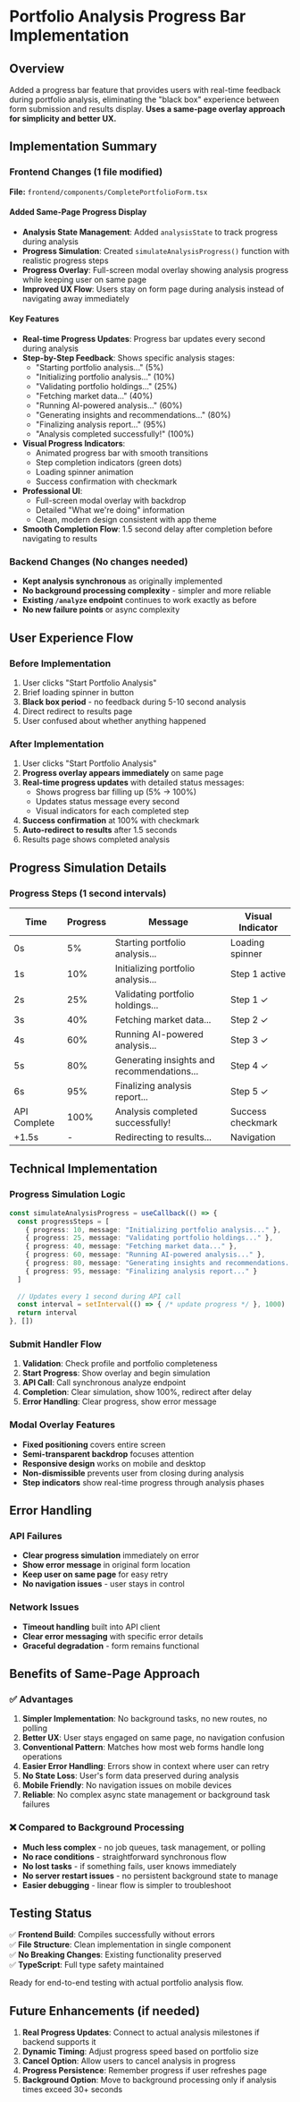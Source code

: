 # Portfolio Analysis Progress Bar Implementation

## Overview
Added a progress bar feature that provides users with real-time feedback during portfolio analysis, eliminating the "black box" experience between form submission and results display. **Uses a same-page overlay approach for simplicity and better UX.**

## Implementation Summary

### Frontend Changes (1 file modified)
**File:** `frontend/components/CompletePortfolioForm.tsx`

#### Added Same-Page Progress Display
- **Analysis State Management**: Added `analysisState` to track progress during analysis
- **Progress Simulation**: Created `simulateAnalysisProgress()` function with realistic progress steps
- **Progress Overlay**: Full-screen modal overlay showing analysis progress while keeping user on same page
- **Improved UX Flow**: Users stay on form page during analysis instead of navigating away immediately

#### Key Features
- **Real-time Progress Updates**: Progress bar updates every second during analysis
- **Step-by-Step Feedback**: Shows specific analysis stages:
  - "Starting portfolio analysis..." (5%)
  - "Initializing portfolio analysis..." (10%)
  - "Validating portfolio holdings..." (25%) 
  - "Fetching market data..." (40%)
  - "Running AI-powered analysis..." (60%)
  - "Generating insights and recommendations..." (80%)
  - "Finalizing analysis report..." (95%)
  - "Analysis completed successfully!" (100%)
- **Visual Progress Indicators**: 
  - Animated progress bar with smooth transitions
  - Step completion indicators (green dots)
  - Loading spinner animation
  - Success confirmation with checkmark
- **Professional UI**: 
  - Full-screen modal overlay with backdrop
  - Detailed "What we're doing" information
  - Clean, modern design consistent with app theme
- **Smooth Completion Flow**: 1.5 second delay after completion before navigating to results

### Backend Changes (No changes needed)
- **Kept analysis synchronous** as originally implemented
- **No background processing complexity** - simpler and more reliable
- **Existing `/analyze` endpoint** continues to work exactly as before
- **No new failure points** or async complexity

## User Experience Flow

### Before Implementation
1. User clicks "Start Portfolio Analysis"
2. Brief loading spinner in button
3. **Black box period** - no feedback during 5-10 second analysis
4. Direct redirect to results page
5. User confused about whether anything happened

### After Implementation  
1. User clicks "Start Portfolio Analysis"
2. **Progress overlay appears immediately** on same page
3. **Real-time progress updates** with detailed status messages:
   - Shows progress bar filling up (5% → 100%)
   - Updates status message every second
   - Visual indicators for each completed step
4. **Success confirmation** at 100% with checkmark
5. **Auto-redirect to results** after 1.5 seconds
6. Results page shows completed analysis

## Progress Simulation Details

### Progress Steps (1 second intervals)
| Time | Progress | Message | Visual Indicator |
|------|----------|---------|------------------|
| 0s | 5% | Starting portfolio analysis... | Loading spinner |
| 1s | 10% | Initializing portfolio analysis... | Step 1 active |
| 2s | 25% | Validating portfolio holdings... | Step 1 ✓ |
| 3s | 40% | Fetching market data... | Step 2 ✓ |
| 4s | 60% | Running AI-powered analysis... | Step 3 ✓ |
| 5s | 80% | Generating insights and recommendations... | Step 4 ✓ |
| 6s | 95% | Finalizing analysis report... | Step 5 ✓ |
| API Complete | 100% | Analysis completed successfully! | Success checkmark |
| +1.5s | - | Redirecting to results... | Navigation |

## Technical Implementation

### Progress Simulation Logic
```typescript
const simulateAnalysisProgress = useCallback(() => {
  const progressSteps = [
    { progress: 10, message: "Initializing portfolio analysis..." },
    { progress: 25, message: "Validating portfolio holdings..." },
    { progress: 40, message: "Fetching market data..." },
    { progress: 60, message: "Running AI-powered analysis..." },
    { progress: 80, message: "Generating insights and recommendations..." },
    { progress: 95, message: "Finalizing analysis report..." }
  ]
  
  // Updates every 1 second during API call
  const interval = setInterval(() => { /* update progress */ }, 1000)
  return interval
}, [])
```

### Submit Handler Flow
1. **Validation**: Check profile and portfolio completeness
2. **Start Progress**: Show overlay and begin simulation
3. **API Call**: Call synchronous analyze endpoint
4. **Completion**: Clear simulation, show 100%, redirect after delay
5. **Error Handling**: Clear progress, show error message

### Modal Overlay Features
- **Fixed positioning** covers entire screen
- **Semi-transparent backdrop** focuses attention
- **Responsive design** works on mobile and desktop
- **Non-dismissible** prevents user from closing during analysis
- **Step indicators** show real-time progress through analysis phases

## Error Handling

### API Failures
- **Clear progress simulation** immediately on error
- **Show error message** in original form location
- **Keep user on same page** for easy retry
- **No navigation issues** - user stays in control

### Network Issues
- **Timeout handling** built into API client
- **Clear error messaging** with specific error details
- **Graceful degradation** - form remains functional

## Benefits of Same-Page Approach

### ✅ **Advantages**
1. **Simpler Implementation**: No background tasks, no new routes, no polling
2. **Better UX**: User stays engaged on same page, no navigation confusion
3. **Conventional Pattern**: Matches how most web forms handle long operations
4. **Easier Error Handling**: Errors show in context where user can retry
5. **No State Loss**: User's form data preserved during analysis
6. **Mobile Friendly**: No navigation issues on mobile devices
7. **Reliable**: No complex async state management or background task failures

### ❌ **Compared to Background Processing**
- **Much less complex** - no job queues, task management, or polling
- **No race conditions** - straightforward synchronous flow
- **No lost tasks** - if something fails, user knows immediately
- **No server restart issues** - no persistent background state to manage
- **Easier debugging** - linear flow is simpler to troubleshoot

## Testing Status

✅ **Frontend Build**: Compiles successfully without errors  
✅ **File Structure**: Clean implementation in single component  
✅ **No Breaking Changes**: Existing functionality preserved  
✅ **TypeScript**: Full type safety maintained  

Ready for end-to-end testing with actual portfolio analysis flow.

## Future Enhancements (if needed)

1. **Real Progress Updates**: Connect to actual analysis milestones if backend supports it
2. **Dynamic Timing**: Adjust progress speed based on portfolio size
3. **Cancel Option**: Allow users to cancel analysis in progress
4. **Progress Persistence**: Remember progress if user refreshes page
5. **Background Option**: Move to background processing only if analysis times exceed 30+ seconds 
